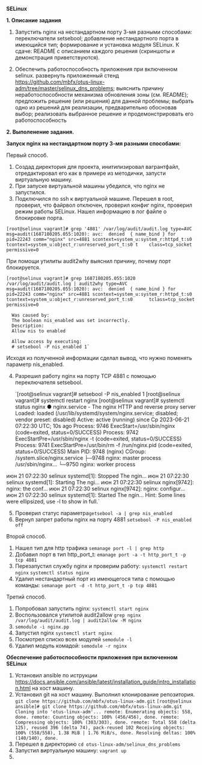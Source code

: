 **SELinux**

**1. Описание задания**  

1. Запустить nginx на нестандартном порту 3-мя разными способами:
переключатели setsebool;
добавление нестандартного порта в имеющийся тип;
формирование и установка модуля SELinux.
К сдаче:
README с описанием каждого решения (скриншоты и демонстрация приветствуются). 

2. Обеспечить работоспособность приложения при включенном selinux.
развернуть приложенный стенд https://github.com/mbfx/otus-linux-adm/tree/master/selinux_dns_problems; 
выяснить причину неработоспособности механизма обновления зоны (см. README);
предложить решение (или решения) для данной проблемы;
выбрать одно из решений для реализации, предварительно обосновав выбор;
реализовать выбранное решение и продемонстрировать его работоспособность


 **2. Выполенение задания.**

**Запуск nginx на нестандартном порту 3-мя разными способами:**
 
Первый способ.  

1. Создад директория для проекта, инитилизировал вагрантфайл, отредактировал его как в примере из методички, запусти виртуальную машину.
2. При запуске виртуальной машины убедился, что nginx не запустился.
3. Подключился по ssh к виртуальной машине. Перешел в root, проверил, что файрвол отключен, проверил конфиг nginx, проверил режим работы SELinux.
Нашел информацию в лог файле о блокировке порта.

`[root@selinux vagrant]# grep '4881' /var/log/audit/audit.log
 type=AVC msg=audit(1687180205.055:1020): avc:  denied  { name_bind } for  pid=22243 comm="nginx" src=4881 scontext=system_u:system_r:httpd_t:s0 tcontext=system_u:object_r:unreserved_port_t:s0 t    class=tcp_socket permissive=0`  

 При помощи утилиты audit2why выяснил причину, почему порт блокируется.  
 
 `[root@selinux vagrant]# grep 1687180205.055:1020 /var/log/audit/audit.log | audit2why
  type=AVC msg=audit(1687180205.055:1020): avc:  denied  { name_bind } for  pid=22243 comm="nginx" src=4881 scontext=system_u:system_r:httpd_t:s0 tcontext=system_u:object_r:unreserved_port_t:s0      tclass=tcp_socket permissive=0`
  
	  Was caused by:
	  The boolean nis_enabled was set incorrectly. 
	  Description:
	  Allow nis to enabled
   
	  Allow access by executing:
	  # setsebool -P nis_enabled 1`  
   
   Исходя из полученной информации сделал вывод, что нужно поменять параметр nis_enabled.  
  
 4. Разрешил работу nginx на порту TCP 4881 с помощью переключателя setsebool.
    
    `[root@selinux vagrant]# setsebool -P nis_enabled 1
     [root@selinux vagrant]# systemctl restart nginx
     [root@selinux vagrant]# systemctl status nginx
     ● nginx.service - The nginx HTTP and reverse proxy server
     Loaded: loaded (/usr/lib/systemd/system/nginx.service; disabled; vendor preset: disabled)
     Active: active (running) since Ср 2023-06-21 07:22:30 UTC; 10s ago
    Process: 9746 ExecStart=/usr/sbin/nginx (code=exited, status=0/SUCCESS)
    Process: 9742 ExecStartPre=/usr/sbin/nginx -t (code=exited, status=0/SUCCESS)
    Process: 9741 ExecStartPre=/usr/bin/rm -f /run/nginx.pid (code=exited, status=0/SUCCESS)
    Main PID: 9748 (nginx)
    CGroup: /system.slice/nginx.service
           ├─9748 nginx: master process /usr/sbin/nginx...
           └─9750 nginx: worker process

июн 21 07:22:30 selinux systemd[1]: Stopped The ngin...
июн 21 07:22:30 selinux systemd[1]: Starting The ngi...
июн 21 07:22:30 selinux nginx[9742]: nginx: the conf...
июн 21 07:22:30 selinux nginx[9742]: nginx: configur...
июн 21 07:22:30 selinux systemd[1]: Started The ngin...
Hint: Some lines were ellipsized, use -l to show in full.`

5. Проверил статус параметра`getsebool -a | grep nis_enabled`
6. Вернул запрет работы nginx на порту 4881 `setsebool -P nis_enabled off`

Второй способ.  

1. Нашел тип для http трафика `semanage port -l | grep http`
2. Добавил порт в тип http_port_t: `emanage port -a -t http_port_t -p tcp 4881`
3. Перезапустил службу nginx и проверим работу: `systemctl restart nginx`
`systemctl status nginx`
4. Удалил нестандартный порт из имеющегося типа с помощью команды: `semanage port -d -t http_port_t -p tcp 4881`

Третий способ.

1. Попробовал запустить nginx: `systemctl start nginx`
2. Воспользовался утилитой audit2allow `grep nginx /var/log/audit/audit.log | audit2allow -M nginx`
3. `semodule -i nginx.pp`
4. Запустил nginx `systemctl start nginx`
5. Посмотрел списко всех модулей `semodule -l`
6. Удалил модуль комадой: `semodule -r nginx`

**Обеспечение работоспособности приложения при включенном SELinux**

1. Установил ansible по иструкции https://docs.ansible.com/ansible/latest/installation_guide/intro_installation.html на хост машину.
2. Установил git на хост машину. Выполнил клонирование репозитория. `git clone https://github.com/mbfx/otus-linux-adm.git`
`[root@selinux ansible]# git clone https://github.com/mbfx/otus-linux-adm.git
Cloning into 'otus-linux-adm'...
remote: Enumerating objects: 558, done.
remote: Counting objects: 100% (456/456), done.
remote: Compressing objects: 100% (303/303), done.
remote: Total 558 (delta 125), reused 396 (delta 74), pack-reused 102
Receiving objects: 100% (558/558), 1.38 MiB | 1.76 MiB/s, done.
Resolving deltas: 100% (140/140), done.`
3. Перешел в директорию `cd otus-linux-adm/selinux_dns_problems`
4. Запустил виртуальную машину: `vagrant up`
5. 
